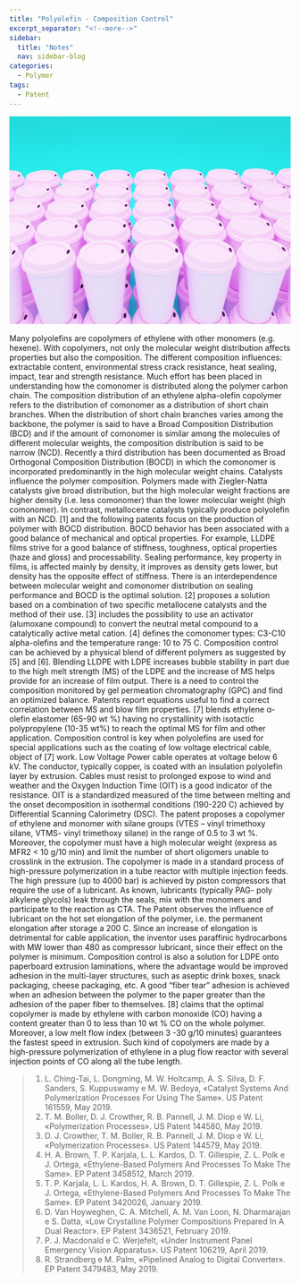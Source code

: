 ```yaml
---
title: "Polyolefin - Composition Control"
excerpt_separator: "<!--more-->"
sidebar:
  title: "Notes"
  nav: sidebar-blog
categories:
  - Polymer
tags:
  - Patent
---
```

![Alt text](/assets/images/layne-harris-hSvZ7FXvur0-unsplash.jpg)

Many polyolefins are copolymers of ethylene with other monomers (e.g. hexene). With copolymers, not only the molecular weight distribution affects properties but also the composition. The different composition influences: extractable content, environmental stress crack resistance, heat sealing, impact, tear and strength resistance. Much effort has been placed in understanding how the comonomer is distributed along the polymer carbon chain. The composition distribution of an ethylene alpha-olefin copolymer refers to the distribution of comonomer as a distribution of short chain branches. When the distribution of short chain branches varies among the backbone, the polymer is said to have a Broad Composition Distribution (BCD) and if the amount of comonomer is similar among the molecules of different molecular weights, the composition distribution is said to be narrow (NCD). Recently a third distribution has been documented as Broad Orthogonal Composition Distribution (BOCD) in which the comonomer is incorporated predominantly in the high molecular weight chains. Catalysts influence the polymer composition. Polymers made with Ziegler-Natta catalysts give broad distribution, but the high molecular weight fractions are higher density (i.e. less comonomer) than the lower molecular weight (high comonomer). In contrast, metallocene catalysts typically produce polyolefin with an NCD. [1] and the following patents focus on the production of polymer with BOCD distribution. BOCD behavior has been associated with a good balance of mechanical and optical properties. For example, LLDPE films strive for a good balance of stiffness, toughness, optical properties (haze and gloss) and processability. Sealing performance, key property in films, is affected mainly by density, it improves as density gets lower, but density has the opposite effect of stiffness. There is an interdependence between molecular weight and comonomer distribution on sealing performance and BOCD is the optimal solution. [2] proposes a solution based on a combination of two specific metallocene catalysts and the method of their use. [3] includes the possibility to use an activator (alumoxane compound) to convert the neutral metal compound to a catalytically active metal cation. [4] defines the comonomer types: C3-C10 alpha-olefins and the temperature range: 10 to 75 C.
Composition control can be achieved by a physical blend of different polymers as suggested by [5] and [6]. Blending LLDPE with LDPE increases bubble stability in part due to the high melt strength (MS) of the LDPE and the increase of MS helps provide for an increase of film output. There is a need to control the composition monitored by gel permeation chromatography (GPC) and find an optimized balance. Patents report equations useful to find a correct correlation between MS and blow film properties. [7] blends ethylene α-olefin elastomer (65-90 wt %) having no crystallinity with isotactic polypropylene (10-35 wt%) to reach the optimal MS for film and other application.
Composition control is key when polyolefins are used for special applications such as the coating of low voltage electrical cable, object of [7] work. Low Voltage Power cable operates at voltage below 6 kV. The conductor, typically copper, is coated with an insulation polyolefin layer by extrusion. Cables must resist to prolonged expose to wind and weather and the Oxygen Induction Time (OIT) is a good indicator of the resistance. OIT is a standardized measured of the time between melting and the onset decomposition in isothermal conditions (190-220 C) achieved by Differential Scanning Calorimetry (DSC). The patent proposes a copolymer of ethylene and monomer with silane groups (VTES – vinyl trimethoxy silane, VTMS- vinyl trimethoxy silane) in the range of 0.5 to 3 wt %. Moreover, the copolymer must have a high molecular weight (express as MFR2 < 10 g/10 min) and limit the number of short oligomers unable to crosslink in the extrusion. The copolymer is made in a standard process of high-pressure polymerization in a tube reactor with multiple injection feeds. The high pressure (up to 4000 bar) is achieved by piston compressors that require the use of a lubricant. As known, lubricants (typically PAG- poly alkylene glycols) leak through the seals, mix with the monomers and participate to the reaction as CTA. The Patent observes the influence of lubricant on the hot set elongation of the polymer, i.e. the permanent elongation after storage a 200 C. Since an increase of elongation is detrimental for cable application, the inventor uses paraffinic hydrocarbons with MW lower than 480 as compressor lubricant, since their effect on the polymer is minimum.
Composition control is also a solution for LDPE onto paperboard extrusion laminations, where the advantage would be improved adhesion in the multi-layer structures, such as aseptic drink boxes, snack packaging, cheese packaging, etc. A good “fiber tear” adhesion is achieved when an adhesion between the polymer to the paper greater than the adhesion of the paper fiber to themselves. [8] claims that the optimal copolymer is made by ethylene with carbon monoxide (CO) having a content greater than 0 to less than 10 wt % CO on the whole polymer. Moreover, a low melt flow index (between 3 -30 g/10 minutes) guarantees the fastest speed in extrusion. Such kind of copolymers are made by a high-pressure polymerization of ethylene in a plug flow reactor with several injection points of CO along all the tube length.


>1. L. Ching-Tai, L. Dongming, M. W. Holtcamp, A. S. Silva, D. F. Sanders, S. Kuppuswamy e M. W. Bedoya, «Catalyst Systems And Polymerization Processes For Using The Same». US Patent 161559, May 2019.
>2. T. M. Boller, D. J. Crowther, R. B. Pannell, J. M. Diop e W. Li, «Polymerization Processes». US Patent 144580, May 2019.
>3. D. J. Crowther, T. M. Boller, R. B. Pannell, J. M. Diop e W. Li, «Polymerization Processes». US Patent 144579, May 2019.
>4. H. A. Brown, T. P. Karjala, L. L. Kardos, D. T. Gillespie, Z. L. Polk e J. Ortega, «Ethylene-Based Polymers And Processes To Make The Same». EP Patent 3458512, March 2019.
>5. T. P. Karjala, L. L. Kardos, H. A. Brown, D. T. Gillespie, Z. L. Polk e J. Ortega, «Ethylene-Based Polymers And Processes To Make The Same». EP Patent 3420026, January 2019.
>6. D. Van Hoyweghen, C. A. Mitchell, A. M. Van Loon, N. Dharmarajan e S. Datta, «Low Crystalline Polymer Compositions Prepared In A Dual Reactor». EP Patent 3436521, February 2019.
>7. P. J. Macdonald e C. Werjefelt, «Under Instrument Panel Emergency Vision Apparatus». US Patent 106219, April 2019.
>8. R. Strandberg e M. Palm, «Pipelined Analog to Digital Converter». EP Patent 3479483, May 2019.
